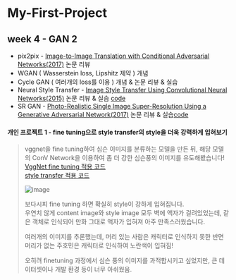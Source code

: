 # My-First-Project

## week 4 - GAN 2
+ pix2pix - [Image-to-Image Translation with Conditional Adversarial Networks(2017)](https://arxiv.org/pdf/1611.07004.pdf) 논문 리뷰
+ WGAN ( Wasserstein loss, Lipshitz 제약 ) 개념   
+ Cycle GAN ( 여러개의 loss를 이용 ) 개념 & 논문 리뷰 & 실습   
+ Neural Style Transfer - [Image Style Transfer Using Convolutional Neural Networks(2015)](https://arxiv.org/pdf/1508.06576.pdf) 논문 리뷰 & 실습 [code](https://github.com/inhovation97/Get-an-education-Computer-Vision/blob/main/GAN/Style_transfer_20210802.ipynb)   
+ SR GAN - [Photo-Realistic Single Image Super-Resolution Using a Generative Adversarial Network(2017)](https://arxiv.org/pdf/1609.04802.pdf) 논문 리뷰 & 실습[code](https://github.com/inhovation97/Get-an-education-Computer-Vision/blob/main/GAN/SRGAN_20210615.ipynb)   
#### 개인 프로젝트 1 - fine tuning으로 style transfer의 style을 더욱 강력하게 입혀보기
> vggnet을 fine tuning하여 심슨 이미지를 분류하는 모델을 만든 뒤, 해당 모델의 ConV Network을 이용하여 좀 더 강한 심슨풍의 이미지를 유도해봤습니다!   
> [VggNet fine tuning 적용 코드](https://github.com/inhovation97/Get-an-education-Computer-Vision/blob/main/GAN/project1/pretraining_style_transfer.ipynb)   
> [style transfer 적용 코드](https://github.com/inhovation97/Get-an-education-Computer-Vision/blob/main/GAN/project1/style_transfer_in_pytorch.ipynb)   
>   
> ![image](https://user-images.githubusercontent.com/59557720/161210449-88875252-8fbd-446c-ab45-3e27a79e5024.png)
>   
> 보다시피 fine tuning 하면 확실히 style이 강하게 입혀집니다.   
> 우연치 않게 content image와 style image 모두 벽에 액자가 걸려있었는데, 같은 객체로 인식되어 만화 그대로 액자가 입혀져 아주 만족스러웠습니다.   
>    
> 여러개의 이미지를 추론했는데, 머리 있는 사람은 캐릭터로 인식하지 못한 반면 머리가 없는 주호민은 캐릭터로 인식하여 노란색이 입혀짐!   
>    
> 오히려 finetuning 과정에서 심슨 풍의 이미지를 과적합시키고 싶었지만, 큰 데이터셋이나 개발 환경 등이 너무 아쉬웠음.
> 
